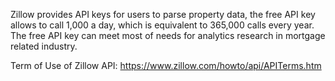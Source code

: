 Zillow provides API keys for users to parse property data, the free API key allows to call 1,000 a day, which is equivalent to 365,000 calls every year. The free API key can meet most of needs for analytics research in mortgage related industry.

Term of Use of Zillow API: https://www.zillow.com/howto/api/APITerms.htm



